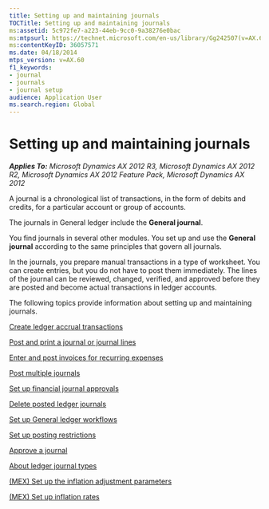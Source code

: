 ```yaml
---
title: Setting up and maintaining journals
TOCTitle: Setting up and maintaining journals
ms:assetid: 5c972fe7-a223-44eb-9cc0-9a38276e0bac
ms:mtpsurl: https://technet.microsoft.com/en-us/library/Gg242507(v=AX.60)
ms:contentKeyID: 36057571
ms.date: 04/18/2014
mtps_version: v=AX.60
f1_keywords:
- journal
- journals
- journal setup
audience: Application User
ms.search.region: Global
---
```


# Setting up and maintaining journals 


_**Applies To:** Microsoft Dynamics AX 2012 R3, Microsoft Dynamics AX 2012 R2, Microsoft Dynamics AX 2012 Feature Pack, Microsoft Dynamics AX 2012_

A journal is a chronological list of transactions, in the form of debits and credits, for a particular account or group of accounts.

The journals in General ledger include the **General journal**.

You find journals in several other modules. You set up and use the **General journal** according to the same principles that govern all journals.

In the journals, you prepare manual transactions in a type of worksheet. You can create entries, but you do not have to post them immediately. The lines of the journal can be reviewed, changed, verified, and approved before they are posted and become actual transactions in ledger accounts.

The following topics provide information about setting up and maintaining journals.

[Create ledger accrual transactions](create-ledger-accrual-transactions.md)

[Post and print a journal or journal lines](post-and-print-a-journal-or-journal-lines.md)

[Enter and post invoices for recurring expenses](enter-and-post-invoices-for-recurring-expenses.md)

[Post multiple journals](post-multiple-journals.md)

[Set up financial journal approvals](set-up-financial-journal-approvals.md)

[Delete posted ledger journals](delete-posted-ledger-journals.md)

[Set up General ledger workflows](set-up-general-ledger-workflows.md)

[Set up posting restrictions](set-up-posting-restrictions.md)

[Approve a journal](approve-a-journal.md)

[About ledger journal types](about-ledger-journal-types.md)

[(MEX) Set up the inflation adjustment parameters](mex-set-up-the-inflation-adjustment-parameters.md)

[(MEX) Set up inflation rates](mex-set-up-inflation-rates.md)

  



